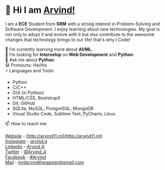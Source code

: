 # 👋 Hi I am [Arvind!](http://arvind11.ml)

I am a **ECE** Student from **SRM** with a strong interest in Problem-Solving and Software Development. I enjoy learning about new technologies. My goal is not only to adopt it and evolve with it but also contribute to the awesome changes that technology brings to our life! that's why I Code!

🌱 I’m currently learning more about **AI/ML**.<br>
👯 I’m looking for **Internship** on **Web Development**  and **Python**<br>
💬 Ask me about **Python**.<br>
😄 Pronouns: He/His<br>
⚡ Languages and Tools:
 - Python
 - C/C++
 - GUI (in Python)
 - HTML/CSS, Bootstrap5
 - Git, GitHub
 - SQLite,  MySQL, PostgreSQL, MongoDB
 - Visual Studio Code, Sublime Text, PyCharm, Linux


📫 How to reach me: <br><br>
	[Website](http://arvind11.ml) - [http://arvind11.ml](http://arvind11.ml)<br>
	[Instagram](https://www.instagram.com/_arvind.a_/) - [_arvind.a_](https://www.instagram.com/_arvind.a_/)<br>
			[Linkedin](https://www.linkedin.com/in/arvind-a-840b48211/) - [Arvind A](https://www.linkedin.com/in/arvind-a-840b48211/)<br>
			[Twitter](https://twitter.com/Arvind423207283) - [@Arvind_4](https://twitter.com/Arvind423207283)<br>
			[Facebook](https://www.facebook.com/people/Arvind/100025343731726/) - [#Arvind](https://www.facebook.com/people/Arvind/100025343731726/)<br>
			[Mail](mailto:lordarvindthegamer@gmail.com) - [lordarvindthegamer@gmail.com](mailto:lordarvindthegamer@gmail.com)
